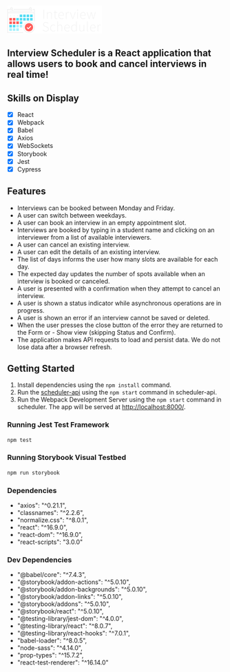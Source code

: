 !["Interview Scheduler Logo"](docs/logo.png)

## Interview Scheduler is a React application that allows users to book and cancel interviews in real time!

## Skills on Display

- [x] React
- [x] Webpack
- [x] Babel
- [x] Axios
- [x] WebSockets
- [x] Storybook
- [x] Jest
- [x] Cypress

## Features

- Interviews can be booked between Monday and Friday.
- A user can switch between weekdays.
- A user can book an interview in an empty appointment slot.
- Interviews are booked by typing in a student name and clicking on an interviewer from a list of available interviewers.
- A user can cancel an existing interview.
- A user can edit the details of an existing interview.
- The list of days informs the user how many slots are available for each day.
- The expected day updates the number of spots available when an interview is booked or canceled.
- A user is presented with a confirmation when they attempt to cancel an interview.
- A user is shown a status indicator while asynchronous operations are in progress.
- A user is shown an error if an interview cannot be saved or deleted.
- When the user presses the close button of the error they are returned to the Form or - Show view (skipping Status and Confirm).
- The application makes API requests to load and persist data. We do not lose data after a browser refresh.

## Getting Started

1. Install dependencies using the `npm install` command.
2. Run the [scheduler-api](https://github.com/dextergb/scheduler-api) using the `npm start` command in scheduler-api.
3. Run the Webpack Development Server using the `npm start` command in scheduler.
   The app will be served at <http://localhost:8000/>.

### Running Jest Test Framework

```sh
npm test
```

### Running Storybook Visual Testbed

```sh
npm run storybook
```

### Dependencies

- "axios": "^0.21.1",
- "classnames": "^2.2.6",
- "normalize.css": "^8.0.1",
- "react": "^16.9.0",
- "react-dom": "^16.9.0",
- "react-scripts": "3.0.0"

### Dev Dependencies

- "@babel/core": "^7.4.3",
- "@storybook/addon-actions": "^5.0.10",
- "@storybook/addon-backgrounds": "^5.0.10",
- "@storybook/addon-links": "^5.0.10",
- "@storybook/addons": "^5.0.10",
- "@storybook/react": "^5.0.10",
- "@testing-library/jest-dom": "^4.0.0",
- "@testing-library/react": "^8.0.7",
- "@testing-library/react-hooks": "^7.0.1",
- "babel-loader": "^8.0.5",
- "node-sass": "^4.14.0",
- "prop-types": "^15.7.2",
- "react-test-renderer": "^16.14.0"
